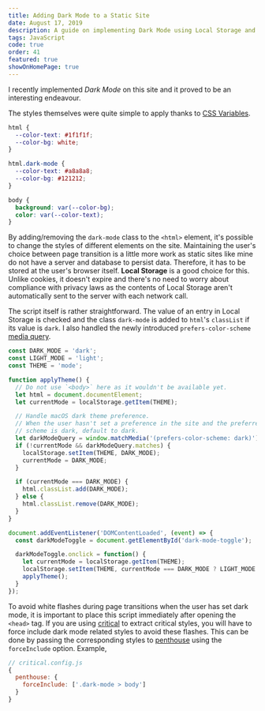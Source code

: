 ```yaml
---
title: Adding Dark Mode to a Static Site
date: August 17, 2019
description: A guide on implementing Dark Mode using Local Storage and JavaScript.
tags: JavaScript
code: true
order: 41
featured: true
showOnHomePage: true
---
```


I recently implemented *Dark Mode* on this site and it proved to be an interesting endeavour.

The styles themselves were quite simple to apply thanks to
[CSS Variables](https://developer.mozilla.org/en-US/docs/Web/CSS/Using_CSS_custom_properties).

```css
html {
  --color-text: #1f1f1f;
  --color-bg: white;
}

html.dark-mode {
  --color-text: #a8a8a8;
  --color-bg: #121212;
}

body {
  background: var(--color-bg);
  color: var(--color-text);
}
```

By adding/removing the `dark-mode` class to the `<html>` element, it's possible to change the styles of
different elements on the site. Maintaining the user's choice between page transition is a little
more work as static sites like mine do not have a server and database to persist data. Therefore,
it has to be stored at the user's browser itself. **Local Storage** is a good choice for this.
Unlike cookies, it doesn't expire and there's no need to worry about compliance with privacy laws
as the contents of Local Storage aren't automatically sent to the server with each network call.

The script itself is rather straightforward. The value of an entry in Local Storage is checked
and the class `dark-mode` is added to `html`'s `classList` if its value is `dark`. I also handled
the newly introduced `prefers-color-scheme` [media query](https://developer.mozilla.org/en-US/docs/Web/CSS/@media/prefers-color-scheme).


```javascript
const DARK_MODE = 'dark';
const LIGHT_MODE = 'light';
const THEME = 'mode';

function applyTheme() {
  // Do not use `<body>` here as it wouldn't be available yet.
  let html = document.documentElement;
  let currentMode = localStorage.getItem(THEME);

  // Handle macOS dark theme preference.
  // When the user hasn't set a preference in the site and the preferred
  // scheme is dark, default to dark.
  let darkModeQuery = window.matchMedia('(prefers-color-scheme: dark)');
  if (!currentMode && darkModeQuery.matches) {
    localStorage.setItem(THEME, DARK_MODE);
    currentMode = DARK_MODE;
  }

  if (currentMode === DARK_MODE) {
    html.classList.add(DARK_MODE);
  } else {
    html.classList.remove(DARK_MODE);
  }
}

document.addEventListener('DOMContentLoaded', (event) => {
  const darkModeToggle = document.getElementById('dark-mode-toggle');

  darkModeToggle.onclick = function() {
    let currentMode = localStorage.getItem(THEME);
    localStorage.setItem(THEME, currentMode === DARK_MODE ? LIGHT_MODE : DARK_MODE);
    applyTheme();
  }
});
```

To avoid white flashes during page transitions when the user has set dark mode, it is
important to place this script immediately after opening the `<head>` tag. If you are
using [critical](https://github.com/addyosmani/critical/) to extract critical styles,
you will have to force include dark mode related styles to avoid these flashes.
This can be done by passing the corresponding styles to [penthouse](https://github.com/addyosmani/critical/)
using the `forceInclude` option. Example,

```javascript
// critical.config.js
{
  penthouse: {
    forceInclude: ['.dark-mode > body']
  }
}
```
